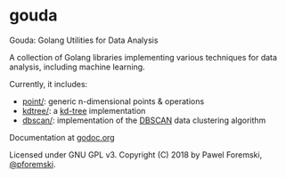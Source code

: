 # gouda

Gouda: Golang Utilities for Data Analysis

A collection of Golang libraries implementing various techniques for data analysis, including machine learning.

Currently, it includes:

 * [point/](./point/): generic n-dimensional points & operations
 * [kdtree/](./kdtree/): a [kd-tree](https://en.wikipedia.org/wiki/K-d_tree) implementation
 * [dbscan/](./dbscan/): implementation of the [DBSCAN](https://en.wikipedia.org/wiki/DBSCAN) data clustering algorithm

Documentation at [godoc.org](https://godoc.org/github.com/pforemski/gouda)

Licensed under GNU GPL v3. Copyright (C) 2018 by Pawel Foremski, [@pforemski](https://twitter.com/pforemski).
